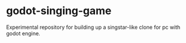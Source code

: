 # godot-singing-game
Experimental repository for building up a singstar-like clone for pc with godot engine.
